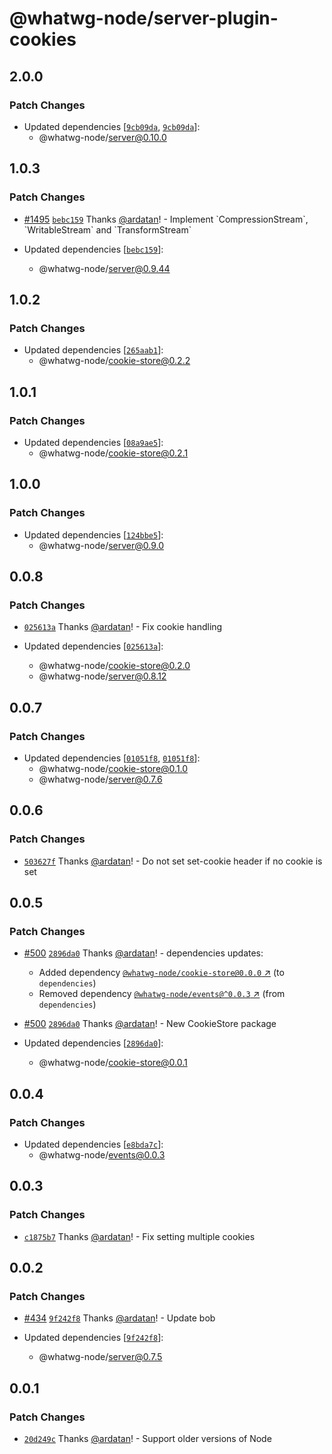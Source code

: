 # @whatwg-node/server-plugin-cookies

## 2.0.0

### Patch Changes

- Updated dependencies
  [[`9cb09da`](https://github.com/ardatan/whatwg-node/commit/9cb09da346fe5ddc974c9f1bd85e57dab8860b4d),
  [`9cb09da`](https://github.com/ardatan/whatwg-node/commit/9cb09da346fe5ddc974c9f1bd85e57dab8860b4d)]:
  - @whatwg-node/server@0.10.0

## 1.0.3

### Patch Changes

- [#1495](https://github.com/ardatan/whatwg-node/pull/1495)
  [`bebc159`](https://github.com/ardatan/whatwg-node/commit/bebc159e0a470a0ea89a8575f620ead3f1b6b594)
  Thanks [@ardatan](https://github.com/ardatan)! - Implement \`CompressionStream\`,
  \`WritableStream\` and \`TransformStream\`

- Updated dependencies
  [[`bebc159`](https://github.com/ardatan/whatwg-node/commit/bebc159e0a470a0ea89a8575f620ead3f1b6b594)]:
  - @whatwg-node/server@0.9.44

## 1.0.2

### Patch Changes

- Updated dependencies
  [[`265aab1`](https://github.com/ardatan/whatwg-node/commit/265aab1ac3a1726d8e655060e6cbd22b8ff7d76d)]:
  - @whatwg-node/cookie-store@0.2.2

## 1.0.1

### Patch Changes

- Updated dependencies
  [[`08a9ae5`](https://github.com/ardatan/whatwg-node/commit/08a9ae5f675c7860b6a38ef02ea41390a4c75608)]:
  - @whatwg-node/cookie-store@0.2.1

## 1.0.0

### Patch Changes

- Updated dependencies
  [[`124bbe5`](https://github.com/ardatan/whatwg-node/commit/124bbe55f125dc9248fdde9c7e86637d905739fe)]:
  - @whatwg-node/server@0.9.0

## 0.0.8

### Patch Changes

- [`025613a`](https://github.com/ardatan/whatwg-node/commit/025613af57695c2158189156479129a461d758ce)
  Thanks [@ardatan](https://github.com/ardatan)! - Fix cookie handling

- Updated dependencies
  [[`025613a`](https://github.com/ardatan/whatwg-node/commit/025613af57695c2158189156479129a461d758ce)]:
  - @whatwg-node/cookie-store@0.2.0
  - @whatwg-node/server@0.8.12

## 0.0.7

### Patch Changes

- Updated dependencies
  [[`01051f8`](https://github.com/ardatan/whatwg-node/commit/01051f8b3408ac26612b8d8ea2702a3f7e6667af),
  [`01051f8`](https://github.com/ardatan/whatwg-node/commit/01051f8b3408ac26612b8d8ea2702a3f7e6667af)]:
  - @whatwg-node/cookie-store@0.1.0
  - @whatwg-node/server@0.7.6

## 0.0.6

### Patch Changes

- [`503627f`](https://github.com/ardatan/whatwg-node/commit/503627f67e44395ec0050c2877427aa2f706ff3f)
  Thanks [@ardatan](https://github.com/ardatan)! - Do not set set-cookie header if no cookie is set

## 0.0.5

### Patch Changes

- [#500](https://github.com/ardatan/whatwg-node/pull/500)
  [`2896da0`](https://github.com/ardatan/whatwg-node/commit/2896da0d524e1e42e16272f64c055fb868c2e41c)
  Thanks [@ardatan](https://github.com/ardatan)! - dependencies updates:

  - Added dependency
    [`@whatwg-node/cookie-store@0.0.0` ↗︎](https://www.npmjs.com/package/@whatwg-node/cookie-store/v/0.0.0)
    (to `dependencies`)
  - Removed dependency
    [`@whatwg-node/events@^0.0.3` ↗︎](https://www.npmjs.com/package/@whatwg-node/events/v/0.0.3)
    (from `dependencies`)

- [#500](https://github.com/ardatan/whatwg-node/pull/500)
  [`2896da0`](https://github.com/ardatan/whatwg-node/commit/2896da0d524e1e42e16272f64c055fb868c2e41c)
  Thanks [@ardatan](https://github.com/ardatan)! - New CookieStore package

- Updated dependencies
  [[`2896da0`](https://github.com/ardatan/whatwg-node/commit/2896da0d524e1e42e16272f64c055fb868c2e41c)]:
  - @whatwg-node/cookie-store@0.0.1

## 0.0.4

### Patch Changes

- Updated dependencies
  [[`e8bda7c`](https://github.com/ardatan/whatwg-node/commit/e8bda7cdf440a7f4bb617ee1b5df8ee1becb4ad6)]:
  - @whatwg-node/events@0.0.3

## 0.0.3

### Patch Changes

- [`c1875b7`](https://github.com/ardatan/whatwg-node/commit/c1875b7a4f6b456a1f94e3d73a3286ad8cd000c0)
  Thanks [@ardatan](https://github.com/ardatan)! - Fix setting multiple cookies

## 0.0.2

### Patch Changes

- [#434](https://github.com/ardatan/whatwg-node/pull/434)
  [`9f242f8`](https://github.com/ardatan/whatwg-node/commit/9f242f8268748345899ea4b6f05dac3c6dcecbeb)
  Thanks [@ardatan](https://github.com/ardatan)! - Update bob

- Updated dependencies
  [[`9f242f8`](https://github.com/ardatan/whatwg-node/commit/9f242f8268748345899ea4b6f05dac3c6dcecbeb)]:
  - @whatwg-node/server@0.7.5

## 0.0.1

### Patch Changes

- [`20d249c`](https://github.com/ardatan/whatwg-node/commit/20d249c0058ebadde12e46fbf62d4318b627099d)
  Thanks [@ardatan](https://github.com/ardatan)! - Support older versions of Node
